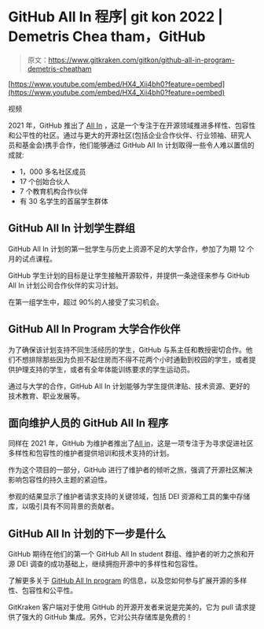 # GitHub All In 程序| git kon 2022 | Demetris Chea tham，GitHub

> 原文：<https://www.gitkraken.com/gitkon/github-all-in-program-demetris-cheatham>

[https://www.youtube.com/embed/HX4_Xii4bh0?feature=oembed](https://www.youtube.com/embed/HX4_Xii4bh0?feature=oembed)

视频

2021 年，GitHub 推出了 [All In](https://allinopensource.org/) ，这是一个专注于在开源领域推进多样性、包容性和公平性的社区。通过与更大的开源社区(包括企业合作伙伴、行业领袖、研究人员和基金会)携手合作，他们能够通过 GitHub All In 计划取得一些令人难以置信的成就:

*   1，000 多名社区成员
*   17 个创始合伙人
*   7 个教育机构合作伙伴
*   有 30 名学生的首届学生群体

## **GitHub All In 计划学生群组**

GitHub All In 计划的第一批学生与历史上资源不足的大学合作，参加了为期 12 个月的试点课程。

GitHub 学生计划的目标是让学生接触开源软件，并提供一条途径来参与 GitHub All In 计划公司合作伙伴的实习计划。

在第一组学生中，超过 90%的人接受了实习机会。

## **GitHub All In Program 大学合作伙伴**

为了确保该计划支持不同生活经历的学生，GitHub 与系主任和教授密切合作。他们不想排除那些因为负担不起住房而不得不花两个小时通勤到校园的学生，或者提供护理支持的学生，或者有全年体能训练要求的学生运动员。

通过与大学的合作，GitHub All In 计划能够为学生提供津贴、技术资源、更好的技术教育、职业发展等。

## **面向维护人员的 GitHub All In 程序**

同样在 2021 年，GitHub 为维护者推出了[All in](https://allinopensource.org/community/)，这是一项专注于为寻求促进社区多样性和包容性的维护者提供培训和技术支持的计划。

作为这个项目的一部分，GitHub 进行了维护者的倾听之旅，强调了开源社区解决影响包容性的持久主题的紧迫性。

参观的结果显示了维护者请求支持的关键领域，包括 DEI 资源和工具的集中存储库，以吸引具有不同背景的贡献者。

## **GitHub All In 计划的下一步是什么**

GitHub 期待在他们的第一个 GitHub All In student 群组、维护者的听力之旅和开源 DEI 调查的成功基础上，继续拥抱开源中的多样性和包容性。

了解更多关于 [GitHub All In program](https://github.blog/2022-06-02-github-all-in-our-first-student-cohort-and-whats-next/) 的信息，以及您如何参与扩展开源的多样性、包容性和公平性。

GitKraken 客户端对于使用 GitHub 的开源开发者来说是完美的，它为 pull 请求提供了强大的 GitHub 集成。另外，它对公共存储库是免费的！